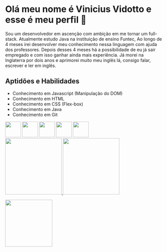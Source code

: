 <html>
<meta charset="UTF-8">
    <h1>Olá meu nome é Vinicius Vidotto e esse é meu perfil &#x1F44B;</h1>
    <p>
         Sou um desenvolvedor em ascenção com ambição em me tornar um full-stack.
        Atualmente estudo Java na instituição de ensino Funtec, Ao longo de 4 meses irei desenvolver meu conhecimento
        nessa linguagem com ajuda dos professores.
        Depois desses 4 meses há a possibilidade de eu já sair empregado e com isso ganhar ainda mais experiência.
        Já morei na Inglaterra por dois anos e aprimorei muito meu inglês lá, consigo falar, escrever e ler em inglês.
    </p>
    <h2>Aptidões e Habilidades</h2>
    <ul>
        <li>Conhecimento em Javascript (Manipulação do DOM)</li>
        <li>Conhecimento em HTML</li>
        <li>Conhecimento em CSS (Flex-box)</li>
        <li>Conhecimento em Java</li>
        <li>Conhecimento em Git</li>
    </ul>

   <div>
      <img src="https://cdn.jsdelivr.net/gh/devicons/devicon/icons/html5/html5-original.svg" width="50" height="50"/>
      <img src="https://cdn.jsdelivr.net/gh/devicons/devicon/icons/css3/css3-original.svg" width="50" height="50"/>
      <img src="https://cdn.jsdelivr.net/gh/devicons/devicon/icons/javascript/javascript-original.svg" width="50" height="50"/>
      <img src="https://cdn.jsdelivr.net/gh/devicons/devicon/icons/git/git-original.svg" width="50" height="50"/>
      <img src="https://cdn.jsdelivr.net/gh/devicons/devicon/icons/java/java-original.svg" width="50" height="50"/>
   </div>
    
 <div>
    <a href="https://github.com/vinipaganucci">
    <img height="180em" src="https://github-readme-stats.vercel.app/api/top-langs/?username=vinipaganucci&layout=compact&langs_count=7&theme=dracula"/>
    <img height="180em" src="https://github-readme-stats.vercel.app/api?username=vinipaganucci&show_icons=true&theme=dracula&include_all_commits=true&count_private=true"/>
</div>
     
<a href="https://vinipaganucci.github.io/Portfolio/" target="https://vinipaganucci.github.io/Portfolio/"><img src="https://i.pinimg.com/474x/19/86/08/1986080fa9c26cf5104ce1576fdd9f95.jpg" width="150" height="150"></img></a>
    
</html>
    

